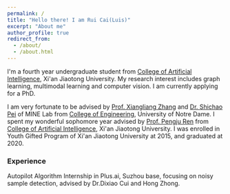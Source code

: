 ```yaml
---
permalink: /
title: "Hello there! I am Rui Cai(Luis)"
excerpt: "About me"
author_profile: true
redirect_from: 
  - /about/
  - /about.html
---
```


I'm a fourth year undergraduate student from [College of Artificial Intelligence](https://iair.xjtu.edu.cn/), Xi'an Jiaotong University. My research interest includes graph learning, multimodal learning and computer vision. I am currently applying for a PhD. 

I am very fortunate to be advised by [Prof. Xiangliang Zhang](https://engineering.nd.edu/faculty/xiangliang-zhang/) and [Dr. Shichao Pei](https://scpei.github.io/) of MINE Lab from [College of Engineering](https://engineering.nd.edu/), University of Notre Dame. I spent my wonderful sophomore year advised by [Prof. Pengju Ren](https://gr.xjtu.edu.cn/en/web/pengjuren) from [College of Artificial Intelligence](https://iair.xjtu.edu.cn/), Xi'an Jiaotong University. I was enrolled in Youth Gifted Program of Xi'an Jiaotong University at 2015, and graduated at 2020.

### Experience
Autopilot Algorithm Internship in Plus.ai, Suzhou base, focusing on noisy sample detection, advised by Dr.Dixiao Cui and Hong Zhong.
